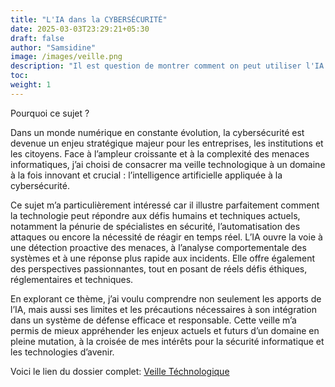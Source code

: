 ```yaml
---
title: "L'IA dans la CYBERSÉCURITÉ"
date: 2025-03-03T23:29:21+05:30
draft: false
author: "Samsidine"
image: /images/veille.png
description: "Il est question de montrer comment on peut utiliser l'IA pour optimiser la sécurité de nos systèmes d'informations"
toc:
weight: 1
---
```

Pourquoi ce sujet ?

Dans un monde numérique en constante évolution, la cybersécurité est devenue un enjeu stratégique majeur pour les entreprises, les institutions et les citoyens. Face à l’ampleur croissante et à la complexité des menaces informatiques, j’ai choisi de consacrer ma veille technologique à un domaine à la fois innovant et crucial : l’intelligence artificielle appliquée à la cybersécurité.

Ce sujet m’a particulièrement intéressé car il illustre parfaitement comment la technologie peut répondre aux défis humains et techniques actuels, notamment la pénurie de spécialistes en sécurité, l’automatisation des attaques ou encore la nécessité de réagir en temps réel. L’IA ouvre la voie à une détection proactive des menaces, à l’analyse comportementale des systèmes et à une réponse plus rapide aux incidents. Elle offre également des perspectives passionnantes, tout en posant de réels défis éthiques, réglementaires et techniques.

En explorant ce thème, j’ai voulu comprendre non seulement les apports de l’IA, mais aussi ses limites et les précautions nécessaires à son intégration dans un système de défense efficace et responsable. Cette veille m’a permis de mieux appréhender les enjeux actuels et futurs d’un domaine en pleine mutation, à la croisée de mes intérêts pour la sécurité informatique et les technologies d’avenir.

Voici le lien du dossier complet: [Veille Téchnologique](/Documents/Veille-Toure.pdf) 

